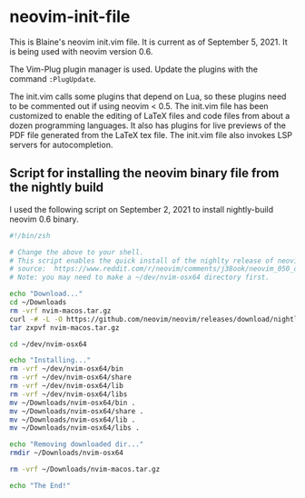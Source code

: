 # neovim-init-file

This is Blaine's neovim init.vim file.
It is current as of September 5, 2021.
It is being used with neovim version 0.6.

The Vim-Plug plugin manager is used.
Update the plugins with the command `:PlugUpdate`.

The init.vim calls some plugins that depend on Lua, so these plugins need to be commented out if using neovim < 0.5.
The init.vim file has been customized to enable the editing of LaTeX files and code files from about a dozen programming languages.
It also has plugins for live previews of the PDF file generated from the LaTeX tex file.
The init.vim file also invokes LSP servers for autocompletion.


## Script for installing the neovim binary file from the nightly build

I used the following script on September 2, 2021 to install nightly-build neovim 0.6 binary.

```bash
#!/bin/zsh

# Change the above to your shell.
# This script enables the quick install of the nighlty release of neovim. 
# source:  https://www.reddit.com/r/neovim/comments/j38ook/neovim_050_on_mac/
# Note: you may need to make a ~/dev/nvim-osx64 directory first.

echo "Download..."
cd ~/Downloads
rm -vrf nvim-macos.tar.gz
curl -# -L -O https://github.com/neovim/neovim/releases/download/nightly/nvim-macos.tar.gz
tar zxpvf nvim-macos.tar.gz

cd ~/dev/nvim-osx64

echo "Installing..."
rm -vrf ~/dev/nvim-osx64/bin
rm -vrf ~/dev/nvim-osx64/share
rm -vrf ~/dev/nvim-osx64/lib
rm -vrf ~/dev/nvim-osx64/libs
mv ~/Downloads/nvim-osx64/bin .
mv ~/Downloads/nvim-osx64/share .
mv ~/Downloads/nvim-osx64/lib .
mv ~/Downloads/nvim-osx64/libs .

echo "Removing downloaded dir..."
rmdir ~/Downloads/nvim-osx64

rm -vrf ~/Downloads/nvim-macos.tar.gz

echo "The End!"
```



